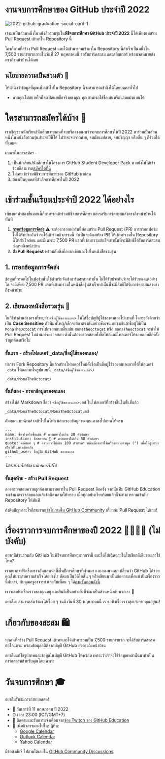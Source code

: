 # งานจบการศึกษาของ GitHub ประจำปี 2022

![2022-github-graduation-social-card-1](/assets/GHG_Blog_1.jpg)

เข้ามาเป็นส่วนหนึ่งในหนังสือรวมรุ่นใน**พิธีจบการศึกษา GitHub ประจำปี 2022** นี้ได้เพียงแค่สร้าง Pull Request เข้ามาใน Repository นี้

ใครก็ตามที่สร้าง Pull Request และได้เข้ามารวมเข้ามาใน Repository นี้สำเร็จเป็นหนึ่งใน 7,500 รายการแรกภายในวันที่ 27 พฤษภาคมนี้ รอรับการ์ดสะสม และสติกเกอร์ พร้อมจดหมายส่งตรงถึงหน้าบ้านได้เลย

## นโยบายความเป็นส่วนตัว 👀

ให้คำนึงว่าข้อมูลที่คุณเพิ่มเข้าไปใน Repository นี้จะสามารถเข้าถึงได้โดยบุคคลทั่วไป

- หากคุณไม่สบายใจที่จะเปิดเผยชื่อจริงของคุณ คุณสามารถใช้ชื่อเล่นหรือนามแฝงแทนได้

# ใครสามารถสมัครได้บ้าง 📝

เราเชิญชวนนักเรียน/นักศึกษาทุกคนที่จบหรือวางแผนว่าจะจบการศึกษาในปี 2022 มาร่วมเป็นส่วนหนึ่งในหนังสือรวมรุ่นประจำปีนี้ได้ ไม่ว่าจะจบจากค่าย, จบมัธยมปลาย, จบปริญญา หรืออื่น ๆ ก็ร่วมได้ทั้งหมด

เกณฑ์ในการสมัคร -

1. เป็นนักเรียน/นักศึกษาในโครงการ GitHub Student Developer Pack หากยังไม่ได้เข้าร่วมก็สามารถ[สมัครได้ที่นี่](https://education.github.com/discount_requests/student_application?utm_source=2022-06-11-GitHubGraduation)
2. ไม่เคยเข้าร่วมพิธีจบการศึกษาของ GitHub มาก่อน
3. ต้องเป็นบุคคลที่สำเร็จการศึกษาในปี 2022

# เข้าร่วมชั้นเรียนประจำปี 2022 ได้อย่างไร

เพียงแค่ทำสองขั้นตอนนี้ก็สามารถเข้าร่วมพิธีจบการศึกษา และรอรับการ์ดสะสมส่งตรงถึงหน้าบ้านได้ทันที

1. [**กรอกข้อมูลการจัดส่ง**](https://airtable.com/shrVMo8ItH4wjsO9f)
   ⚠️ จะต้องกรอกฟอร์มนี้ก่อนสร้าง Pull Request (PR) การกรอกฟอร์มไม่ได้รับประกันว่าจะได้เข้าร่วมกิจกรรมนี้ จำเป็นจะต้องสร้าง PR ให้เข้ามารวมใน Repository นี้ให้สำเร็จก่อน และมีเฉพาะ 7,500 PR แรกที่เข้ามารวมสำเร็จเท่านั้นที่จะมีสิทธิได้รับการ์ดสะสมส่งตรงถึงหน้าบ้าน
2. **ส่ง Pull Request** พร้อมกับสิ่งที่อยากเขียนลงไปในหนังสือรวมรุ่น

## 1. กรอกข้อมูลการจัดส่ง

ข้อมูลที่กรอกไป[ในฟอร์ม](https://airtable.com/shrVMo8ItH4wjsO9f)นั้นใช้สำหรับจัดส่งการ์ดสะสมเท่านั้น ไม่ได้รับประกันว่าจะได้รับของแต่อย่างใด จะมีเพียง 7,500 PR แรกที่เข้ามารวมในหนังสือรุ่นสำเร็จเท่านั้นที่จะมีสิทธิได้รับการ์ดสะสมส่งตรงถึงหน้าบ้าน

## 2. เขียนลงหนังสือรวมรุ่น 🏫

ในวิธีทำด้านล่างตรงที่ระบุว่า `<ชื่อผู้ใช้ของตนเอง>` ให้ใส่ชื่อบัญชีผู้ใช้ของตนเองไปแทนที่ โดยระวังด้วยว่าเป็น **Case Sensitive** ตัวพิมพ์ใหญ่/เล็กจะต้องตรงกันอย่างชัดเจน อย่างเช่นถ้าชื่อผู้ใช้เป็น `MonaTheOctocat` การไปกรอกแบบอื่นเช่น `monatheoctocat` หรือ `monaTheoctocat` จะทำให้ Pull Request ไม่ผ่านการตรวจสอบ ดังนั้นต้องตรวจสอบทั้งชื่อไฟล์และโฟลเดอร์ให้รอบคอบอีกครั้งว่าถูกต้องหรือไม่

### ขั้นแรก - สร้างโฟลเดอร์ \_data/ชื่อผู้ใช้ของตนเอง/

ทำการ Fork Repository นี้แล้วสร้างโฟลเดอร์ใหม่ตั้งชื่อเป็นชื่อผู้ใช้ของตนเองภายใต้โฟลเดอร์ `_data` ให้ออกมาในรูปแบบนี้ `_data/<ชื่อผู้ใช้ของตนเอง>/`

```
_data/MonaTheOctocat/
```

### ขั้นที่สอง - กรอกข้อมูลของตนเอง

สร้างไฟล์ Markdown ชื่อว่า `<ชื่อผู้ใช้ของตนเอง>.md` ในโฟลเดอร์ที่สร้างขึ้นในขั้นที่แล้ว

```
_data/MonaTheOctocat/MonaTheOctocat.md
```

คัดลอกแบบด้านล่างเข้าไปในไฟล์ และกรอกข้อมูลของตนเองลงไปแทนให้ครบ

```
---
name: ชื่อจริงหรือชื่อเล่น # ความยาวไม่เกิน 28 ตัวอักษร
institution: ชื่อสถาบัน 🚩 # ความยาวไม่เกิน 58 ตัวอักษร
quote: คำคมเท่ ๆ # ความยาวไม่เกิน 100 ตัวอักษร หลีกเลี่ยงการใช้เครื่องหมายคำพูด (") เพื่อให้รูปแบบเป็นไปในทางเดียวกัน
github_user: ชื่อผู้ใช้ GitHub ของตนเอง
---
```

_ไม่สามารถใส่อักขระพิเศษลงไปได้_

### ขั้นสุดท้าย - สร้าง Pull Request

ลองตรวจสอบความถูกต้องตามรายการใน Pull Request อีกครั้ง จากนั้นทีม GitHub Education จะเข้ามาตรวจสอบและแจ้งข้อผิดพลาดให้ทราบ เมื่อทุกอย่างเรียบร้อยแล้วก็จะทำการรวมเข้ากับ Repository ให้ทันที

ถ้าติดปัญหาอะไรก็สามารถ[เข้าไปถามใน GitHub Community](https://github.com/orgs/github-community/discussions/categories/github-education) เกี่ยวกับ Pull Request ได้เลย!

# เรื่องราวการจบการศึกษาของปี 2022 👩‍🏫👨‍🏫 (ไม่บังคับ)

อยากมีส่วนร่วมกับ GitHub ในพิธีจบการศึกษามากกว่านี้ และได้ไปเฉิดฉายในโซเชียลมีเดียของเราใช่ไหม?

เราอยากจะฟังเรื่องราวอันแสนน่าทึ่งในปีการศึกษาที่ผ่านมา และลองมาแลกเปลี่ยนว่า GitHub ได้ช่วยคุณให้ประสบความสำเร็จได้อย่างไร อัดมาเป็นวิดีโอสั้น ๆ หรือเขียนมาเป็นข้อความเพื่อแบ่งปันเรื่องราวนี้กับเรา, กับคุณครูอาจารย์ และกับเพื่อน ๆ ได้[ตามขั้นตอนดังนี้](https://drive.google.com/file/d/1AcgUKLXx6WIC5s4eanzOfj8EsiYHARrt/view?usp=sharing)

เราจะรอฟังเรื่องราวของคุณอยู่ และยินดีเป็นอย่างยิ่งที่จะมาเป็นส่วนหนึ่งกับพวกเรา 💖

อย่าลืม: สามารถส่งเข้ามาได้เรื่อย ๆ จนถึงวันที่ 30 พฤษภาคมนี้ เรารอฟังเรื่องราวสุดเจ๋งจากคุณอยู่นะ!

# เกี่ยวกับของสะสม 🛍

ทุกคนที่สร้าง Pull Request เข้ามาและได้เข้ามารวมเป็น 7,500 รายการแรก จะได้รับการ์ดสะสมฮอโลแกรม พร้อมข้อมูลสถิติจากบัญชี GitHub ส่งตรงถึงหน้าบ้าน

อย่าลืมแก้ไขรูปภาพและข้อมูลในบัญชี GitHub ให้พร้อม เพราะว่าเราจะใช้ข้อมูลเหล่านั้นมาทำเป็นการ์ดสะสมสำหรับคุณโดยเฉพาะ

# วันจบการศึกษา 🎓

อย่าลืมรับชมการถ่ายทอดสด!

- 📆 วันเสาร์ที่ 11 พฤษภาคม ปี 2022
- ⏰ เวลา 23:00 (ICT/GMT+7)
- 📍 ติดตามและรับการแจ้งเตือนจาก[ช่อง Twitch ของ GitHub Education](https://twitch.tv/githubeducation)
- 📎 เพิ่มกิจกรรมลงไปในปฏิทิน:
  - [Google Calendar](https://calendar.google.com/calendar/render?action=TEMPLATE&dates=20220611T160000Z%2F20220611T180000Z&details=&location=https%3A%2F%2Fwww.twitch.tv%2Fgithubeducation&text=%F0%9F%8E%89%F0%9F%8E%8A%20GitHub%20Graduation%202022%20%F0%9F%8E%89%F0%9F%8E%8A)
  - [Outlook Calendar](https://outlook.live.com/calendar/0/deeplink/compose?allday=false&body=&enddt=2022-06-11T18%3A00%3A00%2B00%3A00&location=https%3A%2F%2Fwww.twitch.tv%2Fgithubeducation&path=%2Fcalendar%2Faction%2Fcompose&rru=addevent&startdt=2022-06-11T16%3A00%3A00%2B00%3A00&subject=%F0%9F%8E%89%F0%9F%8E%8A%20GitHub%20Graduation%202022%20%F0%9F%8E%89%F0%9F%8E%8A)
  - [Yahoo Calendar](https://calendar.yahoo.com/?desc=&dur=&et=20220611T180000Z&in_loc=https%3A%2F%2Fwww.twitch.tv%2Fgithubeducation&st=20220611T160000Z&title=%F0%9F%8E%89%F0%9F%8E%8A%20GitHub%20Graduation%202022%20%F0%9F%8E%89%F0%9F%8E%8A&v=60)

มีข้อสงสัย? ไปถามได้เลยใน [GitHub Community Discussions](https://github.com/orgs/github-community/discussions/categories/github-education)
